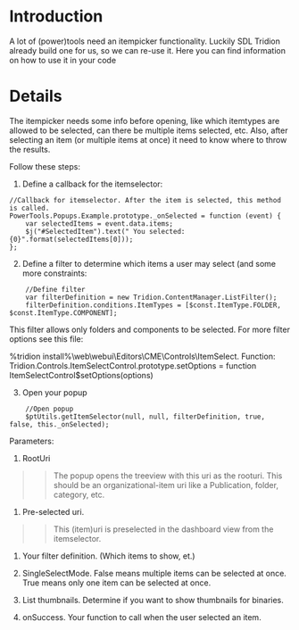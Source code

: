 # Introduction #

A lot of (power)tools need an itempicker functionality.
Luckily SDL Tridion already build one for us, so we can re-use it.
Here you can find information on how to use it in your code

# Details #

The itempicker needs some info before opening, like which itemtypes are
allowed to be selected, can there be multiple items selected, etc.
Also, after selecting an item (or multiple items at once) it need to know
where to throw the results.

Follow these steps:

1. Define a callback for the itemselector:

```
//Callback for itemselector. After the item is selected, this method is called.
PowerTools.Popups.Example.prototype._onSelected = function (event) {
    var selectedItems = event.data.items;
    $j("#SelectedItem").text(" You selected: {0}".format(selectedItems[0]));
};
```


2. Define a filter to determine which items a user may select (and some more constraints:

```
    //Define filter
    var filterDefinition = new Tridion.ContentManager.ListFilter();
    filterDefinition.conditions.ItemTypes = [$const.ItemType.FOLDER, $const.ItemType.COMPONENT];
```

This filter allows only folders and components to be selected. For more filter options see this file:

%tridion install%\web\webui\Editors\CME\Controls\ItemSelect\.
Function: Tridion.Controls.ItemSelectControl.prototype.setOptions = function ItemSelectControl$setOptions(options)


3. Open your popup

```
    //Open popup
    $ptUtils.getItemSelector(null, null, filterDefinition, true, false, this._onSelected);
```

Parameters:

  1. RootUri
> > The popup opens the treeview with this uri as the rooturi. This should be an organizational-item uri like a Publication, folder, category, etc.
  1. Pre-selected uri.
> > This (item)uri is preselected in the dashboard view from the itemselector.

  1. Your filter definition. (Which items to show, et.)

  1. SingleSelectMode. False means multiple items can be selected at once. True means only one item can be selected at once.

  1. List thumbnails. Determine if you want to show thumbnails for binaries.

  1. onSuccess. Your function to call when the user selected an item.